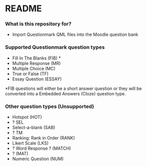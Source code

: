 # README #

### What is this repository for? ###

* Import Questionmark QML files into the Moodle question bank

### Supported Questionmark question types ###

* Fill In The Blanks (FIB) *
* Multiple Response (MR)
* Multiple Choice (MC)
* True or False (TF)
* Essay Question (ESSAY)

*FIB questions will either be a short answer question or they will be converted into a Embedded Answers (Cloze) question type.
### Other question types (Unsupported) ###
* Hotspot (HOT)
* ? SEL
* Select-a-blank (SAB)
* ? TM
* Ranking: Rank in Order (RANK)
* Likert Scale (LKS)
* ? Word Response ? (MATCH)
* ? (MAT)
* Numeric Question (NUM)